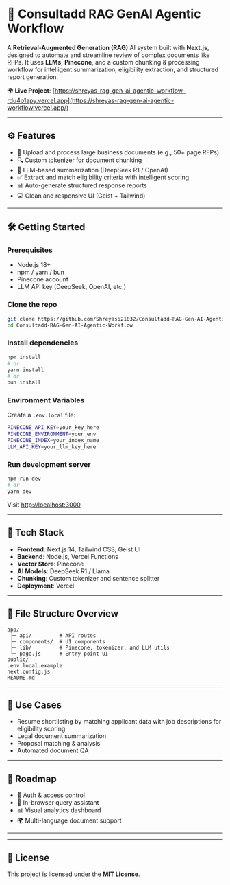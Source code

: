 # 🧠 Consultadd RAG GenAI Agentic Workflow

A **Retrieval-Augmented Generation (RAG)** AI system built with **Next.js**, designed to automate and streamline review of complex documents like RFPs. It uses **LLMs**, **Pinecone**, and a custom chunking & processing workflow for intelligent summarization, eligibility extraction, and structured report generation.

🌍 **Live Project**: [https://shreyas-rag-gen-ai-agentic-workflow-rdu4o1apy.vercel.app](https://shreyas-rag-gen-ai-agentic-workflow.vercel.app/)

---

## ⚙️ Features

- 📄 Upload and process large business documents (e.g., 50+ page RFPs)
- 🔍 Custom tokenizer for document chunking
- 🧠 LLM-based summarization (DeepSeek R1 / OpenAI)
- ✅ Extract and match eligibility criteria with intelligent scoring
- 📊 Auto-generate structured response reports
- 💻 Clean and responsive UI (Geist + Tailwind)

---

## 🛠️ Getting Started

### Prerequisites

- Node.js 18+
- npm / yarn / bun
- Pinecone account
- LLM API key (DeepSeek, OpenAI, etc.)

### Clone the repo

```bash
git clone https://github.com/Shreyas521032/Consultadd-RAG-Gen-AI-Agentic-Workflow.git
cd Consultadd-RAG-Gen-AI-Agentic-Workflow
```

### Install dependencies

```bash
npm install
# or
yarn install
# or
bun install
```

### Environment Variables

Create a `.env.local` file:

```bash
PINECONE_API_KEY=your_key_here
PINECONE_ENVIRONMENT=your_env
PINECONE_INDEX=your_index_name
LLM_API_KEY=your_llm_key_here
```

### Run development server

```bash
npm run dev
# or
yarn dev
```

Visit [http://localhost:3000](http://localhost:3000)

---

## 🧱 Tech Stack

- **Frontend**: Next.js 14, Tailwind CSS, Geist UI
- **Backend**: Node.js, Vercel Functions
- **Vector Store**: Pinecone
- **AI Models**: DeepSeek R1 / Llama
- **Chunking**: Custom tokenizer and sentence splitter
- **Deployment**: Vercel

---

## 📂 File Structure Overview

```
app/
 ├─ api/         # API routes
 ├─ components/  # UI components
 ├─ lib/         # Pinecone, tokenizer, and LLM utils
 └─ page.js      # Entry point UI
public/
.env.local.example
next.config.js
README.md
```

---

## 🔹 Use Cases

- Resume shortlisting by matching applicant data with job descriptions for eligibility scoring
- Legal document summarization
- Proposal matching & analysis
- Automated document QA

---

## 🚧 Roadmap

- 🔐 Auth & access control
- 🔢 In-browser query assistant
- 📊 Visual analytics dashboard
- 🌍 Multi-language document support

---


---

## 📄 License

This project is licensed under the **MIT License**.
